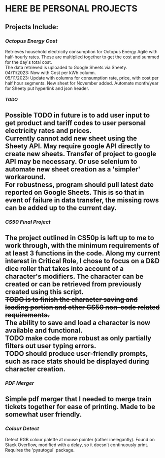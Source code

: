 # HERE BE PERSONAL PROJECTS
## **Projects Include:**
### *Octopus Energy Cost*
Retrieves household electricity consumption for Octopus Energy Agile with 
half-hourly 
rates. These are multiplied together to get the cost and summed for the 
day's total cost. <br />
The data retrieved is uploaded to Google Sheets via Sheety.<br />
04/11/2023: Now with Cost per kWh column.<br />
05/11/2023: Update with columns for consumption rate, price, with cost per 
half hour segments. New sheet for November added. Automate month/year
for Sheety put hyperlink and json header.<br />
#### *TODO*
Possible TODO in future is to add user input to get product and tariff codes 
to user personal electricity rates and prices. <br />
Currently cannot add new sheet using the Sheety API. May require google API 
directly to create new sheets. Transfer of project to google API may be 
necessary. Or use selenium to automate new sheet creation as a 'simpler' 
workaround. <br />
For robustness, program should pull latest date reported on Google Sheets. 
This is so that in event of failure in data transfer, the missing rows can 
be added up to the current day.
-------------------------------------------------------------------------------
### *CS50 Final Project*
The project outlined in CS50p is left up to me to work through, with the 
minimum requirements of at least 3 functions in the code. Along my current 
interest in Critical Role, I chose to focus 
on a D&D dice roller that takes into account of a character's modifiers. 
The character can be created or can be retrieved from previously created 
using this script. <br />
~~TODO is to finish the character saving and loading portion and other CS50
non-code related requirements.~~ <br />
The ability to save and load a character is now available and functional. 
<br />
TODO make code more robust as only partially filters out user typing errors.
<br />
TODO should produce user-friendly prompts, such as race stats should be 
displayed during character creation.
-------------------------------------------------------------------------------
### *PDF Merger*
Simple pdf merger that I needed to merge train tickets together for ease of 
printing. Made to be somewhat user friendly.
-------------------------------------------------------------------------------
### *Colour Detect*
Detect RGB colour palette at mouse pointer (rather inelegantly). Found on 
Stack Overflow, modified with a delay, so it doesn't continuously print. 
Requires the 'pyautogui' package.